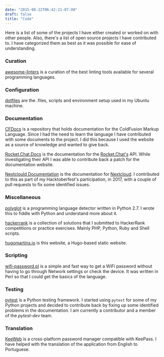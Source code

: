 ```yaml
---
date: "2015-08-22T06:42:21-07:00"
draft: false
title: "Code"
---
```


Here is a list of some of the projects I have either created or worked on with other people. Also, there's a list of open source projects I have contributed to. I have categorized them as best as it was possible for ease of understanding.

### Curation

[awesome-linters](https://github.com/caramelomartins/awesome-linters) is a curation of the best linting tools available for several programming languages.

### Configuration

[dotfiles](https://github.com/caramelomartins/dotfiles) are the .files, scripts and environment setup used in my Ubuntu machine.

### Documentation

[CFDocs](https://cfdocs.org/) is a repository that holds documentation for the ColdFusion Markup Language. Since I had the need to learn the language I have contributed with some documents to the project. I did this because I used the website as a source of knowledge and wanted to give back.

[Rocket.Chat.Docs](https://rocket.chat/docs/) is the documentation for the [Rocket.Chat's](https://rocket.chat/) API. While investigating their API I was able to contribute back a patch for the documentation website.

[Nextclould Documentation](https://docs.nextcloud.com/) is the documentation for [Nextcloud](https://nextcloud.com/). I contributed to this as part of my Hacktoberfest's participation, in 2017, with a couple of pull requests to fix some identified issues.

### Miscellaneous

[polyglot](https://github.com/MiguelPires/polyglot) is a programming language detector written in Python 2.7. I wrote this to fiddle with Python and understand more about it.

[hackerrank](https://github.com/caramelomartins/hackerrank) is a collection of solutions that I submitted to HackerRank competitions or practice exercises. Mainly PHP, Python, Ruby and Shell scripts.

[hugomartins.io](https://github.com/caramelomartins/website) is this website, a Hugo-based static website.

### Scripting

[wifi-password.pl](https://github.com/caramelomartins/wifi-password.pl) is a simple and fast way to get a WiFi password without having to go through Network settings or check the device. It was written in Perl so that I could get the basics of the language.

### Testing

[pytest](https://docs.pytest.org/en/latest/) is a Python testing framework. I started using `pytest` for some of my Python projects and decided to contribute back by fixing up some identified problems in the documentation. I am currently a contributor and a member of the _pytest-dev_ team.

### Translation

[KeeWeb](https://github.com/keeweb/keeweb) is a cross-platform password manager compatible with KeePass. I have helped with the translation of the application from English to Portuguese.
